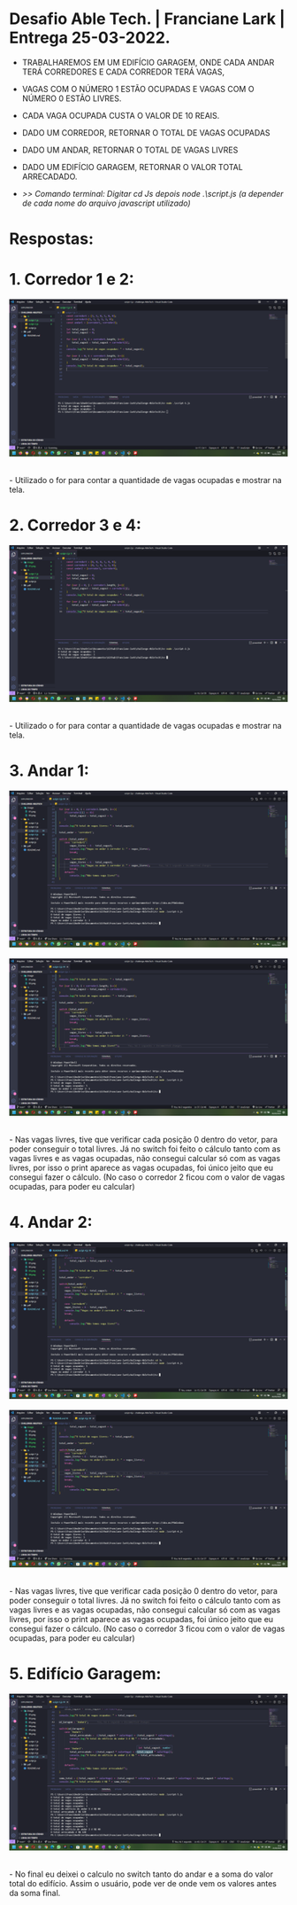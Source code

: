 # Desafio Able Tech. | Franciane Lark | Entrega 25-03-2022.

- TRABALHAREMOS EM UM EDIFÍCIO GARAGEM, ONDE CADA ANDAR TERÁ CORREDORES E CADA CORREDOR TERÁ VAGAS, 
- VAGAS COM O NÚMERO 1 ESTÃO OCUPADAS E VAGAS COM O NÚMERO 0 ESTÃO LIVRES. 
- CADA VAGA OCUPADA CUSTA O VALOR DE 10 REAIS.
- DADO UM CORREDOR, RETORNAR O TOTAL DE VAGAS OCUPADAS
- DADO UM ANDAR, RETORNAR O TOTAL DE VAGAS LIVRES
- DADO UM EDIFÍCIO GARAGEM, RETORNAR O VALOR TOTAL ARRECADADO.

- <i> >> Comando terminal: Digitar cd Js depois node .\script.js (a depender de cada nome do arquivo javascript utilizado)</i>

# Respostas:

# 1. Corredor 1 e 2:
<img src="./image/01.png" >
<br><br>
<p>
    - Utilizado o for para contar a quantidade de vagas ocupadas e mostrar na tela.
</p>

# 2. Corredor 3 e 4:
<img src="./image/02.png">
<br><br>
<p>
    - Utilizado o for para contar a quantidade de vagas ocupadas e mostrar na tela.
</p>

# 3. Andar 1:
<img src="./image/03.png" >
<br><br>

<img src="./image/04.png" >
<br><br>
<p>
    - Nas vagas livres, tive que verificar cada posição 0 dentro do vetor, para poder conseguir o total livres. Já no switch foi feito o cálculo tanto com as vagas livres e as vagas ocupadas, não consegui calcular só com as vagas livres, por isso o print aparece as vagas ocupadas, foi único jeito que eu consegui fazer o cálculo. (No caso o corredor 2 ficou com o valor de vagas ocupadas, para poder eu calcular)
</p>

# 4. Andar 2:
<img src="./image/05.png" >
<br><br>

<img src="./image/06.png" >
<br><br>
<p>
    - Nas vagas livres, tive que verificar cada posição 0 dentro do vetor, para poder conseguir o total livres. Já no switch foi feito o cálculo tanto com as vagas livres e as vagas ocupadas, não consegui calcular só com as vagas livres, por isso o print aparece as vagas ocupadas, foi único jeito que eu consegui fazer o cálculo. (No caso o corredor 3 ficou com o valor de vagas ocupadas, para poder eu calcular)
</p>

# 5. Edifício Garagem:
<img src="./image/07.png" >
<br><br>
<p>
    - No final eu deixei o calculo no switch tanto do andar e a soma do valor total do edifício. Assim o usuário, pode ver de onde vem os valores antes da soma final.
</p>
